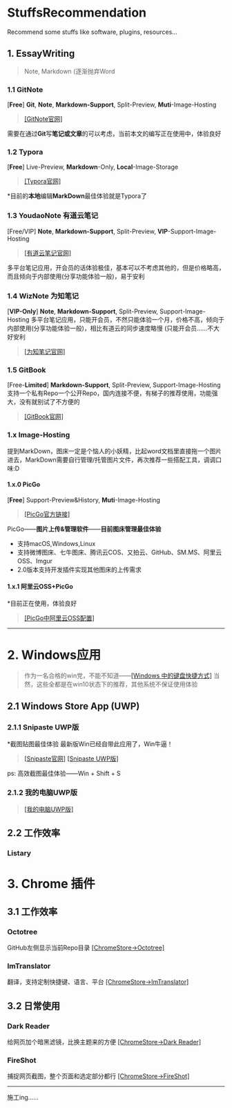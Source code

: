 # StuffsRecommendation
 Recommend some stuffs like software, plugins, resources...

## 1. EssayWriting

> Note, Markdown (逐渐抛弃Word

### 1.1 GitNote
[**Free**] **Git**, **Note**, **Markdown-Support**, Split-Preview, **Muti**-Image-Hosting
> [[GitNote官网]](https://gitnoteapp.com/)

需要在通过**Git**写**笔记或文章**的可以考虑，当前本文的编写正在使用中，体验良好

### 1.2 Typora
[**Free**] Live-Preview, **Markdown**-Only, **Local**-Image-Storage
> [[Typora官网]](https://typora.io)

*目前的**本地**编辑**MarkDown**最佳体验就是Typora了

### 1.3 YoudaoNote 有道云笔记
[Free/VIP] **Note**, **Markdown-Support**, Split-Preview, **VIP**-Support-Image-Hosting
> [[有道云笔记官网]](http://note.youdao.com)

多平台笔记应用，开会员的话体验极佳，基本可以不考虑其他的，但是价格略高，而且倾向于内部使用(分享功能体验一般)，易于安利

### 1.4 WizNote 为知笔记

[**VIP-Only**] **Note**, **Markdown-Support**, Split-Preview, Support-Image-Hosting
多平台笔记应用，只能开会员，不然只能体验一个月，价格不高，倾向于内部使用(分享功能体验一般)，相比有道云的同步速度略慢 (只能开会员……不大好安利
> [[为知笔记官网]](https://www.wiz.cn/)

### 1.5 GitBook
[Free-**Limited**] **Markdown-Support**, Split-Preview, Support-Image-Hosting
支持一个私有Repo一个公开Repo，国内连接不便，有梯子的推荐使用，功能强大，没有就别试了不方便的
> [[GitBook官网]](http://gitbook.io)

### 1.x Image-Hosting
提到MarkDown，图床一定是个恼人的小妖精，比起word文档里直接拖一个图片进去，MarkDown需要自行管理/托管图片文件，再次推荐一些搭配工具，调调口味:D

#### 1.x.0 PicGo

[**Free**] Support-Preview&History, **Muti**-Image-Hosting
>[[PicGo官方链接]](https://molunerfinn.com/PicGo/)

PicGo——**图片上传&管理软件**——**目前图床管理最佳体验**
- 支持macOS,Windows,Linux
- 支持微博图床、七牛图床、腾讯云COS、又拍云、GitHub、SM.MS、阿里云OSS、Imgur
- 2.0版本支持开发插件实现其他图床的上传需求

#### 1.x.1 阿里云OSS+PicGo
*目前正在使用，体验良好
> [[PicGo中阿里云OSS配置]](https://picgo.github.io/PicGo-Doc/zh/guide/config.html#%E9%98%BF%E9%87%8C%E4%BA%91oss)

---

# 2. Windows应用
> 作为一名合格的win党，不能不知道——[[Windows 中的键盘快捷方式]](https://support.microsoft.com/zh-cn/help/12445/windows-keyboard-shortcuts)
> 当然，这些全都是在win10状态下的推荐，其他系统不保证使用体验

## 2.1 Windows Store App (UWP)

### 2.1.1 Snipaste UWP版
*截图贴图最佳体验
最新版Win已经自带此应用了，Win牛逼！
> [[Snipaste官网]](https://www.snipaste.com)
> [[Snipaste UWP版]](https://www.microsoft.com/store/productId/9P1WXPKB68KX)

ps: 高效截图最佳体验——Win + Shift + S

### 2.1.2 我的电脑UWP版
> [[我的电脑UWP版]](https://www.microsoft.com/zh-cn/p/my-computer/9nrnmhmhm4wc)

## 2.2 工作效率

### Listary

### 

# 3. Chrome 插件

## 3.1 工作效率

### Octotree

GitHub左侧显示当前Repo目录 [[ChromeStore->Octotree]](https://chrome.google.com/webstore/detail/octotree/bkhaagjahfmjljalopjnoealnfndnagc/related?utm_source=chrome-app-launcher-info-dialog
)

### ImTranslator

翻译，支持定制快捷键、语言、平台 [[ChromeStore->ImTranslator]](https://chrome.google.com/webstore/detail/imtranslator-translator-d/noaijdpnepcgjemiklgfkcfbkokogabh)

## 3.2 日常使用

### Dark Reader

给网页加个暗黑滤镜，比换主题来的方便 [[ChromeStore->Dark Reader]](https://chrome.google.com/webstore/detail/dark-reader/eimadpbcbfnmbkopoojfekhnkhdbieeh)

### FireShot

捕捉网页截图，整个页面和选定部分都行
[[ChromeStore->FireShot]](https://chrome.google.com/webstore/detail/take-webpage-screenshots/mcbpblocgmgfnpjjppndjkmgjaogfceg)

---
施工ing……

